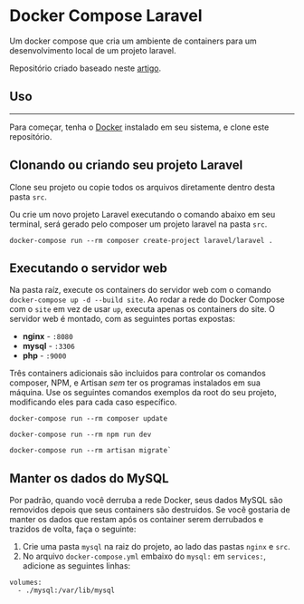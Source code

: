 # Docker Compose Laravel
Um docker compose que cria um ambiente de containers para um desenvolvimento local de um projeto laravel. 

Repositório criado baseado neste [artigo](https://dev.to/aschmelyun/the-beauty-of-docker-for-local-laravel-development-13c0).

## Uso
---

Para começar, tenha o [Docker](https://docs.docker.com/docker-for-windows/install/) instalado em seu sistema, e clone este repositório.

## Clonando ou criando seu projeto Laravel

Clone seu projeto ou copie todos os arquivos diretamente dentro desta pasta `src`. 

Ou crie um novo projeto Laravel executando o comando abaixo em seu terminal, será gerado pelo composer um projeto laravel na pasta `src`.
```
docker-compose run --rm composer create-project laravel/laravel .
``` 

## Executando o servidor web

Na pasta raíz, execute os containers do servidor web com o comando `docker-compose up -d --build site`.
Ao rodar a rede do Docker Compose com o `site` em vez de usar `up`, executa apenas os containers do site. 
O servidor web é montado, com as seguintes portas expostas:

- **nginx** - `:8080`
- **mysql** - `:3306`
- **php** - `:9000`

Três containers adicionais são incluidos para controlar os comandos composer, NPM, e Artisan *sem* ter os programas instalados em sua máquina. Use os seguintes comandos exemplos da root do seu projeto, modificando eles para cada caso específico.

```
docker-compose run --rm composer update
```
```
docker-compose run --rm npm run dev
```
```
docker-compose run --rm artisan migrate`
```

## Manter os dados do MySQL

Por padrão, quando você derruba a rede Docker, seus dados MySQL são removidos depois que seus containers são destruidos. Se você gostaria de manter os dados que restam após os container serem derrubados e trazidos de volta, faça o seguinte:

1. Crie uma pasta `mysql` na raiz do projeto, ao lado das pastas `nginx` e `src`.
2. No arquivo `docker-compose.yml` embaixo do `mysql:` em `services:`, adicione as seguintes linhas:

```
volumes:
  - ./mysql:/var/lib/mysql
```